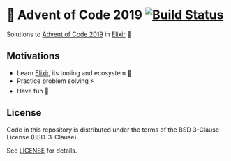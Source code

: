 # 🎄 Advent of Code 2019 [![Build Status][build-badge]][action-link]

Solutions to [Advent of Code 2019] in [Elixir] 💜

## Motivations

- Learn [Elixir], its tooling and ecosystem 💜
- Practice problem solving ⚡️
- Have fun 🙂

## License

Code in this repository is distributed under the terms of the BSD 3-Clause
License (BSD-3-Clause).

See [LICENSE] for details.

[build-badge]: https://github.com/scorphus/advent-of-code/workflows/Elixir/badge.svg
[action-link]: https://github.com/scorphus/advent-of-code/actions?query=workflow%3AElixir
[advent of code 2019]: https://adventofcode.com/2019/
[elixir]: https://elixir-lang.org/
[license]: LICENSE

